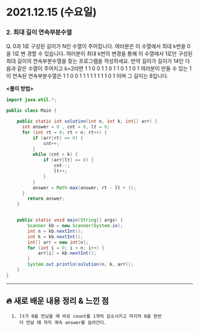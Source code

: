 # 2021.12.15 (수요일)
### **2. 최대 길이 연속부분수열**

Q. 0과 1로 구성된 길이가 N인 수열이 주어집니다. 여러분은 이 수열에서 최대 k번을 0을 1로 변 경할 수 있습니다.
   여러분이 최대 k번의 변경을 통해 이 수열에서 1로만 구성된 최대 길이의 연속부분수열을 찾는 프로그램을 작성하세요.
   만약 길이가 길이가 14인 다음과 같은 수열이 주어지고 k=2라면 1 1 0 0 1 1 0 1 1 0 1 1 0 1
   여러분이 만들 수 있는 1이 연속된 연속부분수열은 1 1 0 0 1 1 1 1 1 1 1 1 0 1 이며 그 길이는 8입니다.


**<풀이 방법>**
```java
import java.util.*;

public class Main {

    public static int solution(int n, int k, int[] arr) {
      int answer = 0 , cnt = 0, lt = 0;
      for (int rt = 0; rt < n; rt++) {
          if (arr[rt] == 0) {
              cnt++;
          }
          while (cnt > k) {
              if (arr[lt] == 0) {
                  cnt--;
                  lt++;
              }
          }
          answer = Math.max(answer, rt - lt + 1);
      }
        return answer;
    }


    public static void main(String[] args) {
        Scanner kb = new Scanner(System.in);
        int n = kb.nextInt();
        int k = kb.nextInt();
        int[] arr = new int[n];
        for (int i = 0; i < n; i++) {
            arr[i] = kb.nextInt();
        }
        System.out.println(solution(n, k, arr));
    }
}


```


---
##  **🔥 새로 배운 내용 정리 & 느낀 점**

      1. lt가 0을 만났을 때 바로 count를 1개씩 감소시키고 마지막 0을 한번 
         더 만날 떄 까지 계속 answer를 늘려간다. 
        
